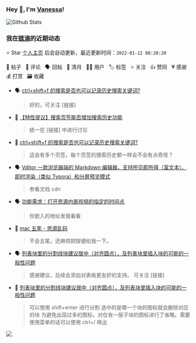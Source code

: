 ### Hey 👋, I'm [Vanessa](http://vanessa.b3log.org/)!

![Github Stats](https://github-readme-stats.vercel.app/api?username=Vanessa219&show_icons=true)

<!--events start -->

### 我在[链滴](https://ld246.com)的近期动态

⭐️ Star [个人主页](https://github.com/Vanessa219/Vanessa219) 后会自动更新，最近更新时间：`2022-01-12 08:28:20`

📝 帖子 &nbsp; 💬 评论 &nbsp; 🗣 回帖 &nbsp; 🌙 清月 &nbsp; 👨‍💻 用户 &nbsp; 🏷️ 标签 &nbsp; ⭐️ 关注 &nbsp; 👍 赞同 &nbsp; 💗 感谢 &nbsp; 💰 打赏 &nbsp; 🗃 收藏

* 🗣 [ctrl+shift+f 的搜索是否也可以记录历史搜索关键词?](https://ld246.com/article/1638088366097/comment/1641825598682#comments)

  > 好的，可关注 [链接]
* 💬 [【特性提议】搜索页签能否增加搜索历史功能](https://ld246.com/article/1641795751186/comment/1641811238138#comments)

  > 统一在 [链接] 中进行讨论
* 💬 [ctrl+shift+f 的搜索是否也可以记录历史搜索关键词?](https://ld246.com/article/1638088366097/comment/1641811207007#comments)

  > 这会有多个页签，每个页签的搜索历史都一样会不会有点奇怪？
* 🗣 [Vditor 一款浏览器端的 Markdown 编辑器，支持所见即所得（富文本）、即时渲染（类似 Typora）和分屏预览模式](https://ld246.com/article/1549638745630/comment/1641570309421#comments)

  > 参看文档 cdn
* 🗣 [功能需求：打开思源内嵌视频的指定的时间点](https://ld246.com/article/1616136997515/comment/1641484264220#comments)

  > 你嵌入的地址发我看看
* 💬 [mac 五笔 - 思源乱码](https://ld246.com/article/1641435517785/comment/1641436906696#comments)

  > 不会五笔，还麻烦把按键给我一下。
* 🗣 [列表块里的分割线块建议居中（对齐圆点），及列表块里插入块的可能的一般性问题](https://ld246.com/article/1641366953289/comment/1641399198742#comments)

  > 感谢建议，后续会添加对表格更友好的支持。 可关注 [链接]
* 💬 [列表块里的分割线块建议居中（对齐圆点），及列表块里插入块的可能的一般性问题](https://ld246.com/article/1641366953289/comment/1641396785772#comments)

  > 可以使用 shift+enter 进行分割 选中的是哪一个块的图标就会删除对应的块 为避免出现过多的图标，对仅有一层子块的图标进行了省略。需要使用菜单的话可以使用 ctrl+/ 唤出


<!--events end -->

<a title="Hits" target="_blank" href="https://github.com/Vanessa219/Vanessa219"><img src="https://hits.b3log.org/Vanessa219/Vanessa219.svg"></a>
